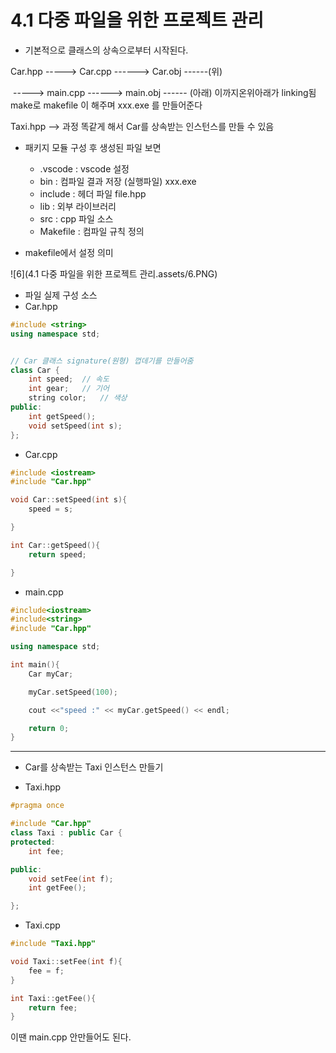 # 4.1 다중 파일을 위한 프로젝트 관리

- 기본적으로 클래스의 상속으로부터 시작된다.

Car.hpp  -----> Car.cpp  ------> Car.obj    ------(위)

​				-----> main.cpp ------> main.obj   ------ (아래) 이까지온위아래가 linking됨 make로 makefile																							이 해주며 xxx.exe 를 만들어준다



Taxi.hpp  --> 과정 똑같게 해서 Car를 상속받는 인스턴스를 만들 수 있음



- 패키지 모듈 구성 후 생성된 파일 보면

  - .vscode : vscode 설정
  - bin : 컴파일 결과 저장 (실행파일) xxx.exe
  - include : 헤더 파일  file.hpp
  - lib  : 외부 라이브러리
  - src : cpp 파일 소스
  - Makefile : 컴파일 규칙 정의

  

- makefile에서 설정 의미

![6](4.1 다중 파일을 위한 프로젝트 관리.assets/6.PNG)



- 파일 실제 구성 소스
- Car.hpp

```c++
#include <string>
using namespace std;


// Car 클래스 signature(원형) 껍데기를 만들어줌
class Car {
    int speed;  // 속도
    int gear;   // 기어
    string color;   // 색상
public:
    int getSpeed();
    void setSpeed(int s);
};
```

- Car.cpp

```c++
#include <iostream>
#include "Car.hpp"

void Car::setSpeed(int s){
    speed = s;

}

int Car::getSpeed(){
    return speed;

}
```

- main.cpp

```c++
#include<iostream>
#include<string>
#include "Car.hpp"

using namespace std;

int main(){
    Car myCar;

    myCar.setSpeed(100);

    cout <<"speed :" << myCar.getSpeed() << endl;

    return 0; 
}

```



-----

- Car를 상속받는 Taxi 인스턴스 만들기

- Taxi.hpp

```c++
#pragma once

#include "Car.hpp"
class Taxi : public Car {
protected:
    int fee;

public:
    void setFee(int f);
    int getFee();

};
```

- Taxi.cpp

```c++
#include "Taxi.hpp"

void Taxi::setFee(int f){
    fee = f;
}

int Taxi::getFee(){
    return fee;
}
```

이땐 main.cpp  안만들어도 된다.